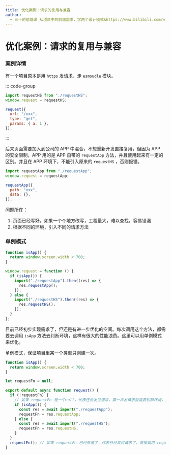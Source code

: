 ```yaml
---
title: 优化案例：请求的复用与兼容
author:
  - 三十的前端课 从项目中的前端需求，学两个设计模式&https://www.bilibili.com/video/BV1cf2oYXE59/
---
```


# 优化案例：请求的复用与兼容

### 案例详情

有一个项目原本是用 `https` 发请求，走 `esmoudle` 模块。

::: code-group

```js [main.js]
import requestHS from "./requestHS";
window.request = requestHS;
```

```js [vue.js]
request({
  url: "/xxx",
  type: "get",
  params: { a: 1 },
});
```

:::

后来页面需要加入到公司的 APP 中混合，不想重新开发直接复用，但因为 APP 的安全限制，APP 用的是 APP 自带的 `requestApp` 方法，并且使用起来有一定的区别。并且在 APP 环境下，不能引入原来的 `requestHS` ，否则报错。

```js [例子.js]
import requestApp from "./requestApp";
window.request = requestApp;

requestApp({
  path: "xxx",
  data: {},
});
```

问题所在：

1. 页面已经写好，如果一个个地方改写，工程量大，难以查找，容易错漏
2. 根据不同的环境，引入不同的请求方法

### 单例模式

```js [优化前.js]
function isApp() {
  return window.screen.width < 700;
}

window.request = function () {
  if (isApp()) {
    import("./requestApp").then((res) => {
      res.requestApp();
    });
  } else {
    import("./requestHS").then((res) => {
      res.requestHS();
    });
  }
};
```

目前已经初步实现需求了，但还是有进一步优化的空间。每次调用这个方法，都需要去调用 `isApp` 方法去判断环境，这样有很大的性能浪费。这里可以用单例模式来优化。

单例模式，保证项目里某一个类型只创建一次。

```js [优化后.js]
function isApp() {
  return window.screen.width < 700;
}

let requestFn = null;

export default async function request() {
  if (!requestFn) {
    // 如果 requestFn 是一个null，代表还没发过请求，第一次发请求就需要判断环境，并决定 requestFn 是啥
    if (isApp()) {
      const res = await import("./requestApp");
      requestFn = res.requestApp;
    } else {
      const res = await import("./requestHS");
      requestFn = res.requestHS;
    }
  }
  requestFn(); // 如果 requestFn 已经有值了，代表已经发过请求了，直接调用 requestFn
}
```
